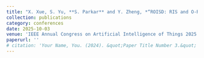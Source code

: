 ```yaml
---
title: "X. Xue, S. Yu, **S. Parkar** and Y. Zheng, *“ROISD: RIS and O-RAN Assisted Intelligent Sensing for UAV Detection”*, IEEE AIoT 2025 - IEEE Annual Congress on Artificial Intelligence of Things, Osaka, Japan."
collection: publications
category: conferences
date: 2025-10-03
venue: 'IEEE Annual Congress on Artificial Intelligence of Things 2025 (IEEE AIoT 2025)'
paperurl: ''
# citation: 'Your Name, You. (2024). &quot;Paper Title Number 3.&quot; <i>GitHub Journal of Bugs</i>. 1(3).'
---
```

